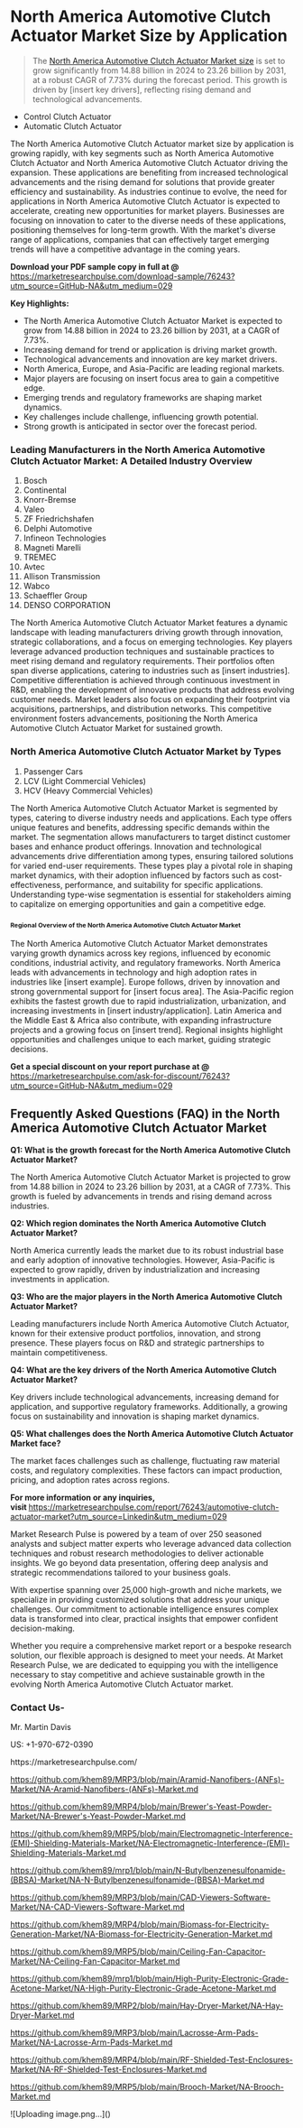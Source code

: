 <h1>North America Automotive Clutch Actuator Market&nbsp;Size by Application</h1><blockquote><p>The <a href="https://marketresearchpulse.com/download-sample/76243?utm_source=GitHub-NA&amp;utm_medium=029">North America Automotive Clutch Actuator Market size</a> is set to grow significantly from 14.88 billion in 2024 to 23.26 billion by 2031, at a robust CAGR of 7.73% during the forecast period. This growth is driven by [insert key drivers], reflecting rising demand and technological advancements.</p></blockquote><ul><li>Control Clutch Actuator<li> Automatic Clutch Actuator</li></ul><p>The North America Automotive Clutch Actuator market size by application is growing rapidly, with key segments such as North America Automotive Clutch Actuator and North America Automotive Clutch Actuator driving the expansion. These applications are benefiting from increased technological advancements and the rising demand for solutions that provide greater efficiency and sustainability. As industries continue to evolve, the need for applications in North America Automotive Clutch Actuator is expected to accelerate, creating new opportunities for market players. Businesses are focusing on innovation to cater to the diverse needs of these applications, positioning themselves for long-term growth. With the market's diverse range of applications, companies that can effectively target emerging trends will have a competitive advantage in the coming years.</p><p><strong>Download your PDF sample copy in full at @ </strong><a href="https://marketresearchpulse.com/download-sample/76243?utm_source=GitHub-NA&amp;utm_medium=029">https://marketresearchpulse.com/download-sample/76243?utm_source=GitHub-NA&amp;utm_medium=029</a></p><p><strong>Key Highlights: </strong></p><ul><li>The North America Automotive Clutch Actuator Market is expected to grow from 14.88 billion in 2024 to 23.26 billion by 2031, at a CAGR of 7.73%.</li><li>Increasing demand for trend or application is driving market growth.</li><li>Technological advancements and innovation are key market drivers.</li><li>North America, Europe, and Asia-Pacific are leading regional markets.</li><li>Major players are focusing on insert focus area to gain a competitive edge.</li><li>Emerging trends and regulatory frameworks are shaping market dynamics.</li><li>Key challenges include challenge, influencing growth potential.</li><li>Strong growth is anticipated in sector over the forecast period.</li></ul><h3>Leading Manufacturers in the North America Automotive Clutch Actuator Market: A Detailed Industry Overview</h3><ol><li>Bosch</li><li>Continental</li><li>Knorr-Bremse</li><li>Valeo</li><li>ZF Friedrichshafen</li><li>Delphi Automotive</li><li>Infineon Technologies</li><li>Magneti Marelli</li><li>TREMEC</li><li>Avtec</li><li>Allison Transmission</li><li>Wabco</li><li>Schaeffler Group</li><li>DENSO CORPORATION</li></ol><div class="flex max-w-full flex-col flex-grow"><div class="min-h-8 text-message flex w-full flex-col items-end gap-2 whitespace-normal break-words [.text-message+&amp;]:mt-5" dir="auto" data-message-author-role="assistant" data-message-id="fd8432e4-4910-450d-b182-61b7bfb0a01f" data-message-model-slug="gpt-4o"><div class="flex w-full flex-col gap-1 empty:hidden first:pt-[3px]"><div class="markdown prose w-full break-words dark:prose-invert light"><p>The North America Automotive Clutch Actuator Market features a dynamic landscape with leading manufacturers driving growth through innovation, strategic collaborations, and a focus on emerging technologies. Key players leverage advanced production techniques and sustainable practices to meet rising demand and regulatory requirements. Their portfolios often span diverse applications, catering to industries such as [insert industries]. Competitive differentiation is achieved through continuous investment in R&amp;D, enabling the development of innovative products that address evolving customer needs. Market leaders also focus on expanding their footprint via acquisitions, partnerships, and distribution networks. This competitive environment fosters advancements, positioning the North America Automotive Clutch Actuator Market for sustained growth.</p></div></div></div></div><h3>North America Automotive Clutch Actuator Market by Types</h3><ol><li>Passenger Cars<li> LCV (Light Commercial Vehicles)<li> HCV (Heavy Commercial Vehicles)</li></ol><div class="flex max-w-full flex-col flex-grow"><div class="min-h-8 text-message flex w-full flex-col items-end gap-2 whitespace-normal break-words [.text-message+&amp;]:mt-5" dir="auto" data-message-author-role="assistant" data-message-id="084470be-0bb7-4664-bddf-5156b4f41249" data-message-model-slug="gpt-4o-mini"><div class="flex w-full flex-col gap-1 empty:hidden first:pt-[3px]"><div class="markdown prose w-full break-words dark:prose-invert light"><p>The North America Automotive Clutch Actuator Market is segmented by types, catering to diverse industry needs and applications. Each type offers unique features and benefits, addressing specific demands within the market. The segmentation allows manufacturers to target distinct customer bases and enhance product offerings. Innovation and technological advancements drive differentiation among types, ensuring tailored solutions for varied end-user requirements. These types play a pivotal role in shaping market dynamics, with their adoption influenced by factors such as cost-effectiveness, performance, and suitability for specific applications. Understanding type-wise segmentation is essential for stakeholders aiming to capitalize on emerging opportunities and gain a competitive edge.</p></div></div></div></div><h3><span style="font-size: 11px;">Regional Overview of the North America Automotive Clutch Actuator Market</span></h3><div class="flex max-w-full flex-col flex-grow"><div class="min-h-8 text-message flex w-full flex-col items-end gap-2 whitespace-normal break-words [.text-message+&amp;]:mt-5" dir="auto" data-message-author-role="assistant" data-message-id="e9038762-ce64-4e30-91c9-9bd413514231" data-message-model-slug="gpt-4o-mini"><div class="flex w-full flex-col gap-1 empty:hidden first:pt-[3px]"><div class="markdown prose w-full break-words dark:prose-invert light"><p>The North America Automotive Clutch Actuator Market demonstrates varying growth dynamics across key regions, influenced by economic conditions, industrial activity, and regulatory frameworks. North America leads with advancements in technology and high adoption rates in industries like [insert example]. Europe follows, driven by innovation and strong governmental support for [insert focus area]. The Asia-Pacific region exhibits the fastest growth due to rapid industrialization, urbanization, and increasing investments in [insert industry/application]. Latin America and the Middle East &amp; Africa also contribute, with expanding infrastructure projects and a growing focus on [insert trend]. Regional insights highlight opportunities and challenges unique to each market, guiding strategic decisions.</p></div></div></div></div><p><strong>Get a special discount on your report purchase at @ </strong><a href="https://marketresearchpulse.com/ask-for-discount/76243?utm_source=GitHub-NA&amp;utm_medium=029">https://marketresearchpulse.com/ask-for-discount/76243?utm_source=GitHub-NA&amp;utm_medium=029</a></p><h2>Frequently Asked Questions (FAQ) in the North America Automotive Clutch Actuator Market</h2><p><strong>Q1: What is the growth forecast for the North America Automotive Clutch Actuator Market?</strong></p><p>The North America Automotive Clutch Actuator Market is projected to grow from 14.88 billion in 2024 to 23.26 billion by 2031, at a CAGR of 7.73%. This growth is fueled by advancements in trends and rising demand across industries.</p><p><strong>Q2: Which region dominates the North America Automotive Clutch Actuator Market?</strong></p><p>North America currently leads the market due to its robust industrial base and early adoption of innovative technologies. However, Asia-Pacific is expected to grow rapidly, driven by industrialization and increasing investments in application.</p><p><strong>Q3: Who are the major players in the North America Automotive Clutch Actuator Market?</strong></p><p>Leading manufacturers include North America Automotive Clutch Actuator, known for their extensive product portfolios, innovation, and strong presence. These players focus on R&amp;D and strategic partnerships to maintain competitiveness.</p><p><strong>Q4: What are the key drivers of the North America Automotive Clutch Actuator Market?</strong></p><p>Key drivers include technological advancements, increasing demand for application, and supportive regulatory frameworks. Additionally, a growing focus on sustainability and innovation is shaping market dynamics.</p><p><strong>Q5: What challenges does the North America Automotive Clutch Actuator Market face?</strong></p><p>The market faces challenges such as challenge, fluctuating raw material costs, and regulatory complexities. These factors can impact production, pricing, and adoption rates across regions.</p><p><strong>For more information or any inquiries, visit&nbsp;</strong><a href="https://marketresearchpulse.com/report/76243/automotive-clutch-actuator-market?utm_source=Linkedin&utm_medium=029">https://marketresearchpulse.com/report/76243/automotive-clutch-actuator-market?utm_source=Linkedin&utm_medium=029</a></p><p>Market Research Pulse is powered by a team of over 250 seasoned analysts and subject matter experts who leverage advanced data collection techniques and robust research methodologies to deliver actionable insights. We go beyond data presentation, offering deep analysis and strategic recommendations tailored to your business goals.</p><p>With expertise spanning over 25,000 high-growth and niche markets, we specialize in providing customized solutions that address your unique challenges. Our commitment to actionable intelligence ensures complex data is transformed into clear, practical insights that empower confident decision-making.</p><p>Whether you require a comprehensive market report or a bespoke research solution, our flexible approach is designed to meet your needs. At Market Research Pulse, we are dedicated to equipping you with the intelligence necessary to stay competitive and achieve sustainable growth in the evolving North America Automotive Clutch Actuator market.</p><h3><strong>Contact Us-</strong></h3><p>Mr. Martin Davis</p><p>US: +1-970-672-0390</p><p>https://marketresearchpulse.com/</p><p><a href="https://github.com/khem89/MRP3/blob/main/Aramid-Nanofibers-(ANFs)-Market/NA-Aramid-Nanofibers-(ANFs)-Market.md">https://github.com/khem89/MRP3/blob/main/Aramid-Nanofibers-(ANFs)-Market/NA-Aramid-Nanofibers-(ANFs)-Market.md</a></p><p><a href="https://github.com/khem89/MRP4/blob/main/Brewer's-Yeast-Powder-Market/NA-Brewer's-Yeast-Powder-Market.md">https://github.com/khem89/MRP4/blob/main/Brewer's-Yeast-Powder-Market/NA-Brewer's-Yeast-Powder-Market.md</a></p><p><a href="https://github.com/khem89/MRP5/blob/main/Electromagnetic-Interference-(EMI)-Shielding-Materials-Market/NA-Electromagnetic-Interference-(EMI)-Shielding-Materials-Market.md">https://github.com/khem89/MRP5/blob/main/Electromagnetic-Interference-(EMI)-Shielding-Materials-Market/NA-Electromagnetic-Interference-(EMI)-Shielding-Materials-Market.md</a></p><p><a href="https://github.com/khem89/mrp1/blob/main/N-Butylbenzenesulfonamide-(BBSA)-Market/NA-N-Butylbenzenesulfonamide-(BBSA)-Market.md">https://github.com/khem89/mrp1/blob/main/N-Butylbenzenesulfonamide-(BBSA)-Market/NA-N-Butylbenzenesulfonamide-(BBSA)-Market.md</a></p><p><a href="https://github.com/khem89/MRP3/blob/main/CAD-Viewers-Software-Market/NA-CAD-Viewers-Software-Market.md">https://github.com/khem89/MRP3/blob/main/CAD-Viewers-Software-Market/NA-CAD-Viewers-Software-Market.md</a></p><p><a href="https://github.com/khem89/MRP4/blob/main/Biomass-for-Electricity-Generation-Market/NA-Biomass-for-Electricity-Generation-Market.md">https://github.com/khem89/MRP4/blob/main/Biomass-for-Electricity-Generation-Market/NA-Biomass-for-Electricity-Generation-Market.md</a></p><p><a href="https://github.com/khem89/MRP5/blob/main/Ceiling-Fan-Capacitor-Market/NA-Ceiling-Fan-Capacitor-Market.md">https://github.com/khem89/MRP5/blob/main/Ceiling-Fan-Capacitor-Market/NA-Ceiling-Fan-Capacitor-Market.md</a></p><p><a href="https://github.com/khem89/mrp1/blob/main/High-Purity-Electronic-Grade-Acetone-Market/NA-High-Purity-Electronic-Grade-Acetone-Market.md">https://github.com/khem89/mrp1/blob/main/High-Purity-Electronic-Grade-Acetone-Market/NA-High-Purity-Electronic-Grade-Acetone-Market.md</a></p><p><a href="https://github.com/khem89/MRP2/blob/main/Hay-Dryer-Market/NA-Hay-Dryer-Market.md">https://github.com/khem89/MRP2/blob/main/Hay-Dryer-Market/NA-Hay-Dryer-Market.md</a></p><p><a href="https://github.com/khem89/MRP3/blob/main/Lacrosse-Arm-Pads-Market/NA-Lacrosse-Arm-Pads-Market.md">https://github.com/khem89/MRP3/blob/main/Lacrosse-Arm-Pads-Market/NA-Lacrosse-Arm-Pads-Market.md</a></p><p><a href="https://github.com/khem89/MRP4/blob/main/RF-Shielded-Test-Enclosures-Market/NA-RF-Shielded-Test-Enclosures-Market.md">https://github.com/khem89/MRP4/blob/main/RF-Shielded-Test-Enclosures-Market/NA-RF-Shielded-Test-Enclosures-Market.md</a></p><p><a href="https://github.com/khem89/MRP5/blob/main/Brooch-Market/NA-Brooch-Market.md">https://github.com/khem89/MRP5/blob/main/Brooch-Market/NA-Brooch-Market.md</a></p>
![Uploading image.png…]()
